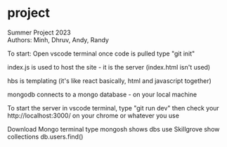 # project
Summer Project 2023 <br>
Authors: Minh, Dhruv, Andy, Randy

To start:
Open vscode terminal once code is pulled
type "git init"

index.js is used to host the site - it is the server (index.html isn't used)

hbs is templating (it's like react basically, html and javascript together)

mongodb connects to a mongo database - on your local machine

To start the server
in vscode terminal, type "git run dev"
then check your http://localhost:3000/ on your chrome or whatever you use

Download Mongo
terminal type
mongosh
shows dbs
use Skillgrove
show collections
db.users.find()